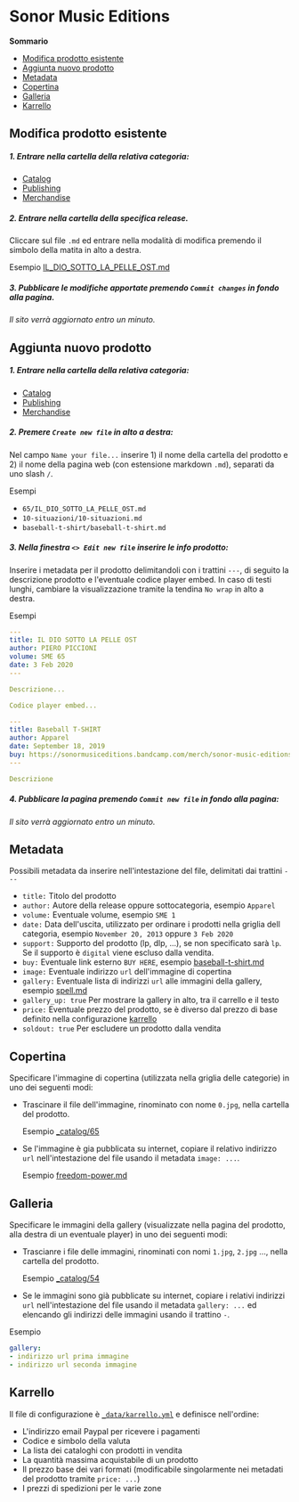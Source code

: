 # Sonor Music Editions

**Sommario**

- [Modifica prodotto esistente](https://github.com/sonormusiceditions/sonormusiceditions.github.io#modifica-prodotto-esistente)
- [Aggiunta nuovo prodotto](https://github.com/sonormusiceditions/sonormusiceditions.github.io#aggiunta-nuovo-prodotto)
- [Metadata](https://github.com/sonormusiceditions/sonormusiceditions.github.io#metadata)
- [Copertina](https://github.com/sonormusiceditions/sonormusiceditions.github.io#copertina)
- [Galleria](https://github.com/sonormusiceditions/sonormusiceditions.github.io#galleria)
- [Karrello](https://github.com/sonormusiceditions/sonormusiceditions.github.io#karrello)

## Modifica prodotto esistente

##### 1. Entrare nella cartella della relativa categoria:
- [Catalog](https://github.com/sonormusiceditions/sonormusiceditions.github.io/tree/master/_catalog)
- [Publishing](https://github.com/sonormusiceditions/sonormusiceditions.github.io/tree/master/_merchandise)
- [Merchandise](https://github.com/sonormusiceditions/sonormusiceditions.github.io/tree/master/_publishing)

##### 2. Entrare nella cartella della specifica release.

Cliccare sul file `.md` ed entrare nella modalità di modifica premendo il simbolo della matita in alto a destra.

Esempio [IL_DIO_SOTTO_LA_PELLE_OST.md](https://github.com/sonormusiceditions/sonormusiceditions.github.io/edit/master/_catalog/65/IL_DIO_SOTTO_LA_PELLE_OST.md)

##### 3. Pubblicare le modifiche apportate premendo `Commit changes` in fondo alla pagina.

_Il sito verrà aggiornato entro un minuto._

## Aggiunta nuovo prodotto

##### 1. Entrare nella cartella della relativa categoria:
- [Catalog](https://github.com/sonormusiceditions/sonormusiceditions.github.io/tree/master/_catalog)
- [Publishing](https://github.com/sonormusiceditions/sonormusiceditions.github.io/tree/master/_merchandise)
- [Merchandise](https://github.com/sonormusiceditions/sonormusiceditions.github.io/tree/master/_publishing)

##### 2. Premere `Create new file` in alto a destra:

Nel campo `Name your file...` inserire 1) il nome della cartella del prodotto e 2) il nome della pagina web (con estensione markdown `.md`), separati da uno slash `/`.

Esempi

- `65/IL_DIO_SOTTO_LA_PELLE_OST.md`
- `10-situazioni/10-situazioni.md`
- `baseball-t-shirt/baseball-t-shirt.md`

##### 3. Nella finestra `<> Edit new file` inserire le info prodotto:

Inserire i metadata per il prodotto delimitandoli con i trattini `---`, di seguito la descrizione prodotto e l'eventuale codice player embed. In caso di testi lunghi, cambiare la visualizzazione tramite la tendina `No wrap` in alto a destra.
  
Esempi

```yml
---
title: IL DIO SOTTO LA PELLE OST
author: PIERO PICCIONI
volume: SME 65
date: 3 Feb 2020
---

Descrizione...

Codice player embed...
```

```yml
---
title: Baseball T-SHIRT
author: Apparel
date: September 18, 2019
buy: https://sonormusiceditions.bandcamp.com/merch/sonor-music-editions-light-grey-t-shirt
---

Descrizione
```
  
##### 4. Pubblicare la pagina premendo `Commit new file` in fondo alla pagina:

_Il sito verrà aggiornato entro un minuto._

## Metadata

Possibili metadata da inserire nell'intestazione del file, delimitati dai trattini `---`

- `title:` Titolo del prodotto
- `author:` Autore della release oppure sottocategoria, esempio `Apparel`
- `volume:` Eventuale volume, esempio `SME 1`
- `date:` Data dell'uscita, utilizzato per ordinare i prodotti nella griglia dell categoria, esempio `November 20, 2013` oppure `3 Feb 2020`
- `support:` Supporto del prodotto (lp, dlp, ...), se non specificato sarà `lp`. Se il supporto è `digital` viene escluso dalla vendita.
- `buy:` Eventuale link esterno `BUY HERE`, esempio [baseball-t-shirt.md](https://github.com/sonormusiceditions/sonormusiceditions.github.io/edit/master/_merchandise/baseball-t-shirt/baseball-t-shirt.md)
- `image:` Eventuale indirizzo `url` dell'immagine di copertina
- `gallery:` Eventuale lista di indirizzi `url` alle immagini della gallery, esempio [spell.md](https://github.com/sonormusiceditions/sonormusiceditions.github.io/edit/master/_catalog/spell/spell.md)
- `gallery_up: true` Per mostrare la gallery in alto, tra il carrello e il testo
- `price:` Eventuale prezzo del prodotto, se è diverso dal prezzo di base definito nella configurazione [karrello](https://github.com/sonormusiceditions/sonormusiceditions.github.io/edit/master/_data/karrello.yml)
- `soldout: true` Per escludere un prodotto dalla vendita

## Copertina

Specificare l'immagine di copertina (utilizzata nella griglia delle categorie) in uno dei seguenti modi:

- Trascinare il file dell'immagine, rinominato con nome `0.jpg`, nella cartella del prodotto.

  Esempio [_catalog/65](https://github.com/sonormusiceditions/sonormusiceditions.github.io/tree/master/_catalog/65)
- Se l'immagine è gia pubblicata su internet, copiare il relativo indirizzo `url` nell'intestazione del file usando il metadata `image: ...`.

  Esempio [freedom-power.md](https://github.com/sonormusiceditions/sonormusiceditions.github.io/edit/master/_catalog/1/freedom-power.md)

## Galleria

Specificare le immagini della gallery (visualizzate nella pagina del prodotto, alla destra di un eventuale player) in uno dei seguenti modi:

- Trascianre i file delle immagini, rinominati con nomi `1.jpg`, `2.jpg` ..., nella cartella del prodotto.

  Esempio [_catalog/54](https://github.com/sonormusiceditions/sonormusiceditions.github.io/tree/master/_catalog/54)
- Se le immagini sono già pubblicate su internet, copiare i relativi indirizzi `url` nell'intestazione del file usando il metadata `gallery: ...` ed elencando gli indirizzi delle immagini usando il trattino `-`.
  
Esempio

```yml
gallery:
- indirizzo url prima immagine
- indirizzo url seconda immagine
```

## Karrello

Il file di configurazione è [`_data/karrello.yml`](https://github.com/sonormusiceditions/sonormusiceditions.github.io/blob/main/_data/karrello.yml) e definisce nell'ordine:
- L'indirizzo email Paypal per ricevere i pagamenti
- Codice e simbolo della valuta
- La lista dei cataloghi con prodotti in vendita
- La quantità massima acquistabile di un prodotto
- Il prezzo base dei vari formati (modificabile singolarmente nei metadati del prodotto tramite `price: ...`)
- I prezzi di spedizioni per le varie zone
